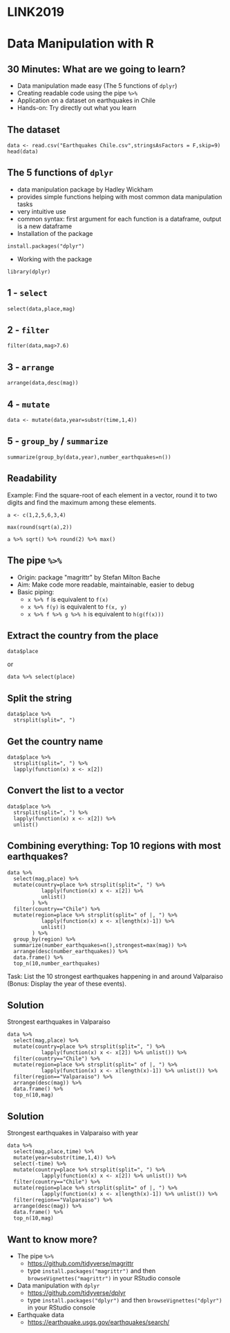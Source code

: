 # LINK2019

# Data Manipulation with R

## 30 Minutes: What are we going to learn?

- Data manipulation made easy (The 5 functions of `dplyr`)
- Creating readable code using the pipe `%>%`
- Application on a dataset on earthquakes in Chile
- Hands-on: Try directly out what you learn

## The dataset

```{r dataset2,echo=TRUE,eval=FALSE}
data <- read.csv("Earthquakes Chile.csv",stringsAsFactors = F,skip=9)
head(data)
```

## The 5 functions of `dplyr`

- data manipulation package by Hadley Wickham
- provides simple functions helping with most common data manipulation tasks
- very intuitive use
- common syntax: first argument for each function is a dataframe, output is a new dataframe
- Installation of the package

```{r install,echo=TRUE, warning=FALSE,eval=FALSE}
install.packages("dplyr")
```

- Working with the package

```{r lib,echo=TRUE,eval=TRUE, warning=FALSE,message=FALSE}
library(dplyr)
```


## 1 - `select`

```{r select,echo=TRUE,eval=FALSE}
select(data,place,mag)
```

## 2 - `filter`

```{r filter,echo=TRUE,eval=FALSE}
filter(data,mag>7.6)
```


## 3 - `arrange`

```{r arrange,echo=TRUE,eval=FALSE}
arrange(data,desc(mag))
```

## 4 - `mutate`

```{r mutate,echo=TRUE,eval=FALSE}
data <- mutate(data,year=substr(time,1,4))
```

## 5 - `group_by` / `summarize`

```{r groupby,echo=TRUE,eval=FALSE}
summarize(group_by(data,year),number_earthquakes=n())
```

## Readability

Example: Find the square-root of each element in a vector, round it to two digits and find the maximum among these elements.

```{r example,warning=FALSE,message=FALSE,echo=TRUE}
a <- c(1,2,5,6,3,4)

max(round(sqrt(a),2))

a %>% sqrt() %>% round(2) %>% max()
```

## The pipe `%>%`

- Origin: package "magrittr" by Stefan Milton Bache
- Aim: Make code more readable, maintainable, easier to debug
- Basic piping:
    - `x %>% f` is equivalent to `f(x)`
    - `x %>% f(y)` is equivalent to `f(x, y)`
    - `x %>% f %>% g %>% h` is equivalent to `h(g(f(x)))`



## Extract the country from the place

```{r b,echo=TRUE,eval=FALSE}
data$place
```

or

```{r b2,echo=TRUE,eval=FALSE}
data %>% select(place)
```

## Split the string

```{r c,echo=TRUE}
data$place %>%
  strsplit(split=", ")
```

## Get the country name

```{r d,echo=TRUE}
data$place %>%
  strsplit(split=", ") %>%
  lapply(function(x) x <- x[2])
```

## Convert the list to a vector

```{r e, echo = TRUE}
data$place %>%
  strsplit(split=", ") %>% 
  lapply(function(x) x <- x[2]) %>%
  unlist()
```


## Combining everything: Top 10 regions with most earthquakes?

```{r pressure2,echo=FALSE,eval=TRUE}
data %>%
  select(mag,place) %>%
  mutate(country=place %>% strsplit(split=", ") %>% 
           lapply(function(x) x <- x[2]) %>%
           unlist()
        ) %>%
  filter(country=="Chile") %>%
  mutate(region=place %>% strsplit(split=" of |, ") %>% 
           lapply(function(x) x <- x[length(x)-1]) %>%
           unlist()
        ) %>%
  group_by(region) %>%
  summarize(number_earthquakes=n(),strongest=max(mag)) %>%
  arrange(desc(number_earthquakes)) %>%
  data.frame() %>%
  top_n(10,number_earthquakes)
```

Task: List the 10 strongest earthquakes happening in and around Valparaiso 
(Bonus: Display the year of these events).

## Solution

Strongest earthquakes in Valparaiso

```{r sol2,echo=TRUE,eval=TRUE}
data %>%
  select(mag,place) %>%
  mutate(country=place %>% strsplit(split=", ") %>% 
           lapply(function(x) x <- x[2]) %>% unlist()) %>%
  filter(country=="Chile") %>%
  mutate(region=place %>% strsplit(split=" of |, ") %>% 
           lapply(function(x) x <- x[length(x)-1]) %>% unlist()) %>%
  filter(region=="Valparaiso") %>%
  arrange(desc(mag)) %>%
  data.frame() %>%
  top_n(10,mag)
```


## Solution

Strongest earthquakes in Valparaiso with year

```{r sol3,echo=TRUE,eval=TRUE}
data %>%
  select(mag,place,time) %>%
  mutate(year=substr(time,1,4)) %>%
  select(-time) %>%
  mutate(country=place %>% strsplit(split=", ") %>% 
           lapply(function(x) x <- x[2]) %>% unlist()) %>%
  filter(country=="Chile") %>%
  mutate(region=place %>% strsplit(split=" of |, ") %>% 
           lapply(function(x) x <- x[length(x)-1]) %>% unlist()) %>%
  filter(region=="Valparaiso") %>%
  arrange(desc(mag)) %>%
  data.frame() %>%
  top_n(10,mag)
```

## Want to know more?

- The pipe `%>%`
    - https://github.com/tidyverse/magrittr
    - type `install.packages("magrittr")` and then `browseVignettes("magrittr")` in your RStudio console 
- Data manipulation with `dplyr`
    - https://github.com/tidyverse/dplyr
    - type `install.packages("dplyr")` and then `browseVignettes("dplyr")` in your RStudio console
- Earthquake data
    - https://earthquake.usgs.gov/earthquakes/search/
